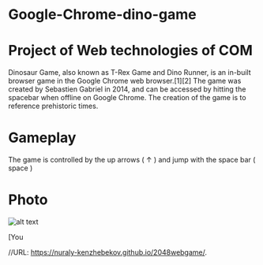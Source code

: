 # Google-Chrome-dino-game

# Project of Web technologies of COM

Dinosaur Game, also known as T-Rex Game and Dino Runner, is an in-built browser game in the Google Chrome web browser.[1][2] The game was created by Sebastien Gabriel in 2014, and can be accessed by hitting the spacebar when offline on Google Chrome. The creation of the game is to reference prehistoric times.

# Gameplay

The game is controlled by the up arrows ( ↑ )
and jump with the space bar ( space )

# Photo

![alt text](backgrond.png)

[You


//URL: https://nuraly-kenzhebekov.github.io/2048webgame/.
